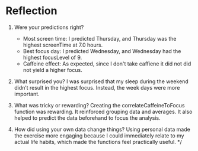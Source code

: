 # Reflection

  1. Were your predictions right?
     - Most screen time: I predicted Thursday, and Thursday was the highest screenTime at 7.0 hours.
     - Best focus day: I predicted Wednesday, and Wednesday had the highest focusLevel of 9.
     - Caffeine effect: As expected, since I don't take caffiene it did not  did not yield a higher focus.

  2. What surprised you?
     I was surprised that my sleep during the weekend didn’t result in the highest focus. Instead, the week days were more important.

  3. What was tricky or rewarding?
     Creating the correlateCaffeineToFocus function was rewarding. It reinforced grouping data and averages. It also helped to predict the data beforehand to focus the analysis.

  4. How did using your own data change things?
     Using personal data made the exercise more engaging because I could immediately relate to my actual life habits, which made the functions feel practically useful.
*/

